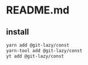 # README.md

    

## install

```bash
yarn add @git-lazy/const
yarn-tool add @git-lazy/const
yt add @git-lazy/const
```

